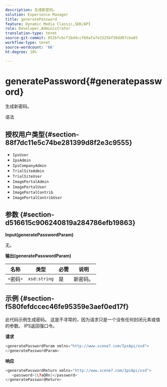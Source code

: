 ```yaml
---
description: 生成新密码。
solution: Experience Manager
title: generatePassword
feature: Dynamic Media Classic,SDK/API
role: Developer,Administrator
translation-type: tm+mt
source-git-commit: 052bfcbcf1bd4ccf60afa7e3325bf58dd07cba85
workflow-type: tm+mt
source-wordcount: '66'
ht-degree: 18%

---
```



# generatePassword{#generatepassword}

生成新密码。

语法

## 授权用户类型{#section-88f7dc11e5c74be281399d8f2e3c9555}

* `IpsUser`
* `IpsAdmin`
* `IpsCompanyAdmin`
* `TrialSiteAdmin`
* `TrialSiteUser`
* `ImagePortalAdmin`
* `ImagePortalUser`
* `ImagePortalContrib`
* `ImagePortalContribUser`

## 参数 {#section-d516615c906240819a284786efb19863}

**Input(generatePasswordParam)**

无。

**输出(generatePasswordParam)**

| 名称 | 类型 | 必需 | 说明 |
|---|---|---|---|
| `*`密码`*` | `xsd:string` | 是 | 新密码。 |

## 示例 {#section-f580fefdccec46fe95359e3aef0ed17f}

此代码示例生成密码。 这是不寻常的，因为请求只是一个没有任何封闭元素或值的参数。 IPS返回强口令。

**请求**

```java
<generatePasswordParam xmlns="http://www.scene7.com/IpsApi/xsd">
</generatePasswordParam>
```

**响应**

```java
<generatePasswordReturn xmlns="http://www.scene7.com/IpsApi/xsd">
   <password>1\7aQRn]</password>
</generatePasswordReturn>
```

